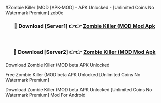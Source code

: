 #Zombie Killer (MOD [APK-MOD] - APK Unlocked - [Unlimited Coins No Watermark Premium] zob0e



<div align="center">

<h3>🔴 Download [Server1] 👉👉 <a href="https://momento.my/?title=Zombie_Killer_(MOD">Zombie Killer (MOD Mod Apk</a></h3><br>

<h3>🔴 Download [Server2] 👉👉 <a href="https://momento.my/?title=Zombie_Killer_(MOD">Zombie Killer (MOD Mod Apk</a></h3>
</div>



Download Zombie Killer (MOD beta APK Unlocked

Free Zombie Killer (MOD beta APK Unlocked [Unlimited Coins No Watermark Premium]

Download Zombie Killer (MOD beta APK Unlocked [Unlimited Coins No Watermark Premium] Mod For Android

